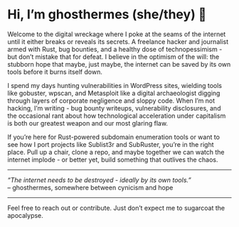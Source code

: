 # Hi, I’m ghosthermes (she/they) 👻

Welcome to the digital wreckage where I poke at the seams of the internet until it either breaks or reveals its secrets. A freelance hacker and journalist armed with Rust, bug bounties, and a healthy dose of technopessimism - but don’t mistake that for defeat. I believe in the optimism of the will: the stubborn hope that maybe, just maybe, the internet can be saved by its own tools before it burns itself down.

I spend my days hunting vulnerabilities in WordPress sites, wielding tools like gobuster, wpscan, and Metasploit like a digital archaeologist digging through layers of corporate negligence and sloppy code. When I’m not hacking, I’m writing - bug bounty writeups, vulnerability disclosures, and the occasional rant about how technological acceleration under capitalism is both our greatest weapon and our most glaring flaw.

If you’re here for Rust-powered subdomain enumeration tools or want to see how I port projects like Sublist3r and SubRuster, you’re in the right place. Pull up a chair, clone a repo, and maybe together we can watch the internet implode - or better yet, build something that outlives the chaos.

---

*“The internet needs to be destroyed - ideally by its own tools.”*  
– ghosthermes, somewhere between cynicism and hope

---

Feel free to reach out or contribute. Just don’t expect me to sugarcoat the apocalypse.
